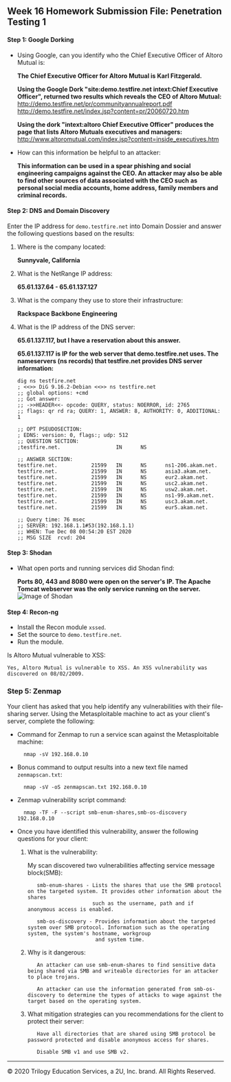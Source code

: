 ## Week 16 Homework Submission File: Penetration Testing 1

#### Step 1: Google Dorking


- Using Google, can you identify who the Chief Executive Officer of Altoro Mutual is:
	
	**The Chief Executive Officer for Altoro Mutual is Karl Fitzgerald.**
	
	**Using the Google Dork  "site:demo.testfire.net intext:Chief Executive Officer", returned two results which reveals the CEO of Altoro 		Mutual:**
		http://demo.testfire.net/pr/communityannualreport.pdf
		http://demo.testfire.net/index.jsp?content=pr/20060720.htm
	
	**Using the dork "intext:altoro Chief Executive Officer" produces the page that lists Altoro Mutuals executives and managers:**
		http://www.altoromutual.com/index.jsp?content=inside_executives.htm
	
- How can this information be helpful to an attacker:
	
	**This information can be used in a spear phishing and social engineering campaigns against the CEO. An attacker may also be able to find  	   other sources of data associated with the CEO such as personal social media accounts, home address, family members and criminal records.**
	
#### Step 2: DNS and Domain Discovery

Enter the IP address for `demo.testfire.net` into Domain Dossier and answer the following questions based on the results:

  1. Where is the company located: 
		
		**Sunnyvale, California** 
  
  2. What is the NetRange IP address:
		
		**65.61.137.64 - 65.61.137.127**
		
  3. What is the company they use to store their infrastructure:
		
		**Rackspace Backbone Engineering**
		
  4. What is the IP address of the DNS server:
		
		**65.61.137.117, but I have a reservation about this answer.**
		
		**65.61.137.117 is IP for the web server that demo.testfire.net uses. The nameservers (ns records) that testfire.net provides DNS 		  server information:**
		```
		dig ns testfire.net
		; <<>> DiG 9.16.2-Debian <<>> ns testfire.net
		;; global options: +cmd
		;; Got answer:
		;; ->>HEADER<<- opcode: QUERY, status: NOERROR, id: 2765
		;; flags: qr rd ra; QUERY: 1, ANSWER: 8, AUTHORITY: 0, ADDITIONAL: 1

		;; OPT PSEUDOSECTION:
		; EDNS: version: 0, flags:; udp: 512
		;; QUESTION SECTION:
		;testfire.net.                  IN      NS

		;; ANSWER SECTION:
		testfire.net.           21599   IN      NS      ns1-206.akam.net.
		testfire.net.           21599   IN      NS      asia3.akam.net.
		testfire.net.           21599   IN      NS      eur2.akam.net.
		testfire.net.           21599   IN      NS      usc2.akam.net.
		testfire.net.           21599   IN      NS      usw2.akam.net.
		testfire.net.           21599   IN      NS      ns1-99.akam.net.
		testfire.net.           21599   IN      NS      usc3.akam.net.
		testfire.net.           21599   IN      NS      eur5.akam.net.

		;; Query time: 76 msec
		;; SERVER: 192.168.1.1#53(192.168.1.1)
		;; WHEN: Tue Dec 08 00:54:20 EST 2020
		;; MSG SIZE  rcvd: 204
		```
		

#### Step 3: Shodan

- What open ports and running services did Shodan find:
	
	**Ports 80, 443 and 8080 were open on the server's IP. The Apache Tomcat webserver was the only service running on the server.**
	![Image of Shodan](https://github.com/bwilliams4428/Cybersecurity-Homework/blob/main/16-Penetration-Testing%20Homework/images/16Penshodan.PNG)

#### Step 4: Recon-ng

- Install the Recon module `xssed`. 
- Set the source to `demo.testfire.net`. 
- Run the module. 

Is Altoro Mutual vulnerable to XSS: 
	
	Yes, Altoro Mutual is vulnerable to XSS. An XSS vulnerability was discovered on 08/02/2009.

### Step 5: Zenmap

Your client has asked that you help identify any vulnerabilities with their file-sharing server. Using the Metasploitable machine to act as your client's server, complete the following:

- Command for Zenmap to run a service scan against the Metasploitable machine: 
		
		nmap -sV 192.168.0.10

- Bonus command to output results into a new text file named `zenmapscan.txt`:
		
		nmap -sV -oS zenmapscan.txt 192.168.0.10
	
- Zenmap vulnerability script command: 

		nmap -TF -F --script smb-enum-shares,smb-os-discovery 192.168.0.10
		

- Once you have identified this vulnerability, answer the following questions for your client:
  1. What is the vulnerability:
		
		My scan discovered two vulnerabilities affecting service message block(SMB):
			
			smb-enum-shares - Lists the shares that use the SMB protocol on the targeted system. It provides other information about the shares
							  such as the username, path and if anonymous access is enabled.
			
			smb-os-discovery - Provides information about the targeted system over SMB protocol. Information such as the operating system, the system's hostname, workgroup
							   and system time.
		
  2. Why is it dangerous:
			
			An attacker can use smb-enum-shares to find sensitive data being shared via SMB and writeable directories for an attacker to place trojans.
			
			An attacker can use the information generated from smb-os-discovery to determine the types of attacks to wage against the target based on the operating system.

  3. What mitigation strategies can you recommendations for the client to protect their server:
			
			Have all directories that are shared using SMB protocol be password protected and disable anonymous access for shares.
			
			Disable SMB v1 and use SMB v2.
			
---
© 2020 Trilogy Education Services, a 2U, Inc. brand. All Rights Reserved.  

